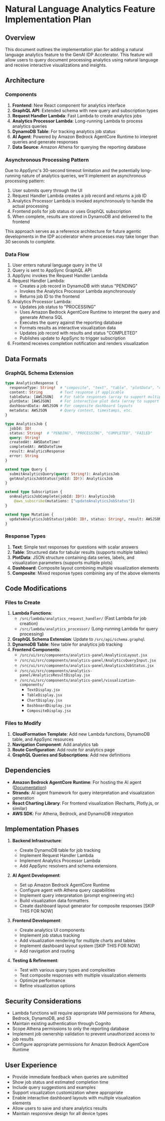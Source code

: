 # Natural Language Analytics Feature Implementation Plan

## Overview
This document outlines the implementation plan for adding a natural language analytics feature to the GenAI IDP Accelerator. This feature will allow users to query document processing analytics using natural language and receive interactive visualizations and insights.

## Architecture

### Components
1. **Frontend**: New React component for analytics interface
2. **GraphQL API**: Extended schema with new query and subscription types
3. **Request Handler Lambda**: Fast Lambda to create analytics jobs
4. **Analytics Processor Lambda**: Long-running Lambda to process analytics queries
5. **DynamoDB Table**: For tracking analytics job status
6. **AI Agent**: Powered by Amazon Bedrock AgentCore Runtime to interpret queries and generate responses
7. **Data Source**: Amazon Athena for querying the reporting database

### Asynchronous Processing Pattern
Due to AppSync's 30-second timeout limitation and the potentially long-running nature of analytics queries, we'll implement an asynchronous processing pattern:

1. User submits query through the UI
2. Request Handler Lambda creates a job record and returns a job ID
3. Analytics Processor Lambda is invoked asynchronously to handle the actual processing
4. Frontend polls for job status or uses GraphQL subscription
5. When complete, results are stored in DynamoDB and delivered to the frontend

This approach serves as a reference architecture for future agentic developments in the IDP accelerator where processes may take longer than 30 seconds to complete.

### Data Flow
1. User enters natural language query in the UI
2. Query is sent to AppSync GraphQL API
3. AppSync invokes the Request Handler Lambda
4. Request Handler Lambda:
   - Creates a job record in DynamoDB with status "PENDING"
   - Invokes the Analytics Processor Lambda asynchronously
   - Returns job ID to the frontend
5. Analytics Processor Lambda:
   - Updates job status to "PROCESSING"
   - Uses Amazon Bedrock AgentCore Runtime to interpret the query and generate Athena SQL
   - Executes the query against the reporting database
   - Formats results as interactive visualization data
   - Updates job record with results and status "COMPLETED"
   - Publishes update to AppSync to trigger subscription
6. Frontend receives completion notification and renders visualization

## Data Formats

### GraphQL Schema Extension
```graphql
type AnalyticsResponse {
  responseType: String!  # "composite", "text", "table", "plotData", "dashboard"
  content: String        # Text response if applicable
  tableData: [AWSJSON]   # For table responses (array to support multiple tables)
  plotData: [AWSJSON]    # For interactive plot data (array to support multiple plots)
  dashboardData: AWSJSON # For composite dashboard layouts
  metadata: AWSJSON      # Query context, timestamps, etc.
}

type AnalyticsJob {
  jobId: ID!
  status: String!  # "PENDING", "PROCESSING", "COMPLETED", "FAILED"
  query: String!
  createdAt: AWSDateTime!
  completedAt: AWSDateTime
  result: AnalyticsResponse
  error: String
}

extend type Query {
  submitAnalyticsQuery(query: String!): AnalyticsJob
  getAnalyticsJobStatus(jobId: ID!): AnalyticsJob
}

extend type Subscription {
  onAnalyticsJobComplete(jobId: ID!): AnalyticsJob
    @aws_subscribe(mutations: ["updateAnalyticsJobStatus"])
}

extend type Mutation {
  updateAnalyticsJobStatus(jobId: ID!, status: String!, result: AWSJSON): AnalyticsJob
}
```

### Response Types
1. **Text**: Simple text responses for questions with scalar answers
2. **Table**: Structured data for tabular results (supports multiple tables)
3. **PlotData**: JSON structure containing data series, labels, and visualization parameters (supports multiple plots)
4. **Dashboard**: Composite layout combining multiple visualization elements
5. **Composite**: Mixed response types combining any of the above elements

## Code Modifications

### Files to Create
1. **Lambda Functions**:
   - `/src/lambda/analytics_request_handler/` (Fast Lambda for job creation)
   - `/src/lambda/analytics_processor/` (Long-running Lambda for query processing)
2. **GraphQL Schema Extension**: Update to `/src/api/schema.graphql`
3. **DynamoDB Table**: New table for analytics job tracking
4. **Frontend Components**:
   - `/src/ui/src/components/analytics-panel/AnalyticsLayout.jsx`
   - `/src/ui/src/components/analytics-panel/AnalyticsQueryInput.jsx`
   - `/src/ui/src/components/analytics-panel/AnalyticsJobStatus.jsx`
   - `/src/ui/src/components/analytics-panel/AnalyticsResultDisplay.jsx`
   - `/src/ui/src/components/analytics-panel/visualization-components/`
     - `TextDisplay.jsx`
     - `TableDisplay.jsx`
     - `ChartDisplay.jsx`
     - `DashboardDisplay.jsx`
     - `CompositeDisplay.jsx`

### Files to Modify
1. **CloudFormation Template**: Add new Lambda functions, DynamoDB table, and AppSync resources
2. **Navigation Component**: Add analytics tab
3. **Route Configuration**: Add route for analytics page
4. **GraphQL Queries and Subscriptions**: Add new definitions

## Dependencies
- **Amazon Bedrock AgentCore Runtime**: For hosting the AI agent ([Documentation](https://docs.aws.amazon.com/bedrock-agentcore/latest/devguide/agents-tools-runtime.html))
- **Strands**: AI agent framework for query interpretation and visualization generation
- **React Charting Library**: For frontend visualization (Recharts, Plotly.js, or similar)
- **AWS SDK**: For Athena, Bedrock, and DynamoDB integration

## Implementation Phases
1. **Backend Infrastructure**:
   - Create DynamoDB table for job tracking
   - Implement Request Handler Lambda
   - Implement Analytics Processor Lambda
   - Add AppSync resolvers and schema extensions

2. **AI Agent Development**:
   - Set up Amazon Bedrock AgentCore Runtime
   - Configure agent with Athena query capabilities
   - Implement query interpretation (prompt engineering etc)
   - Build visualization data formatters
   - Create dashboard layout generator for composite responses [SKIP THIS FOR NOW]

3. **Frontend Development**:
   - Create analytics UI components
   - Implement job status tracking
   - Add visualization rendering for multiple charts and tables
   - Implement dashboard layout system [SKIP THIS FOR NOW]
   - Add navigation and routing

4. **Testing & Refinement**:
   - Test with various query types and complexities
   - Test composite responses with multiple visualization elements
   - Optimize performance
   - Refine visualization options

## Security Considerations
- Lambda functions will require appropriate IAM permissions for Athena, Bedrock, DynamoDB, and S3
- Maintain existing authentication through Cognito
- Scope Athena permissions to only the reporting database
- Implement job ownership validation to prevent unauthorized access to job results
- Configure appropriate permissions for Amazon Bedrock AgentCore Runtime

## User Experience
- Provide immediate feedback when queries are submitted
- Show job status and estimated completion time
- Include query suggestions and examples
- Support visualization customization where appropriate
- Enable interactive dashboard layouts with multiple visualization elements
- Allow users to save and share analytics results
- Maintain responsive design for all device types